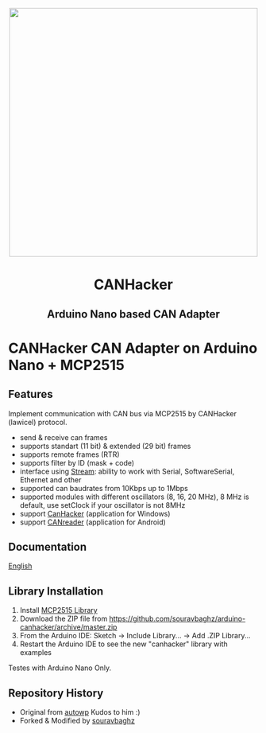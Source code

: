 <p align="center">
  <img  width="500" src="doc/banner.png" />
</p>

<h1 align="center"> <b>CANHacker</b></h1>
<h2 align="center"><b>Arduino Nano based CAN Adapter</b></h3> 

# CANHacker CAN Adapter on Arduino Nano + MCP2515


## Features

Implement communication with CAN bus via MCP2515 by CANHacker (lawicel) protocol.

- send & receive can frames
- supports standart (11 bit) & extended (29 bit) frames
- supports remote frames (RTR)
- supports filter by ID (mask + code)
- interface using [Stream](https://www.arduino.cc/en/Reference/Stream): ability to work with Serial, SoftwareSerial, Ethernet and other
- supported can baudrates from 10Kbps up to 1Mbps
- supported modules with different oscillators (8, 16, 20 MHz), 8 MHz is default, use setClock if your oscillator is not 8MHz
- support [CanHacker](https://www.mictronics.de/img/2009/12/CANHackerV2.00.01.zip) (application for Windows)
- support [CANreader](https://github.com/autowp/CANreader) (application for Android)

## Documentation

[English](docs/en/)

## Library Installation

1. Install [MCP2515 Library](https://github.com/souravbaghz/arduino-mcp2515)
2. Download the ZIP file from https://github.com/souravbaghz/arduino-canhacker/archive/master.zip
3. From the Arduino IDE: Sketch -> Include Library... -> Add .ZIP Library...
4. Restart the Arduino IDE to see the new "canhacker" library with examples

Testes with Arduino Nano Only.

## Repository History
- Original from [autowp](https://github.com/autowp/arduino-canhacker.git) Kudos to him :)
- Forked & Modified by [souravbaghz](https://github.com/souravbaghz/arduino-canhacker)
